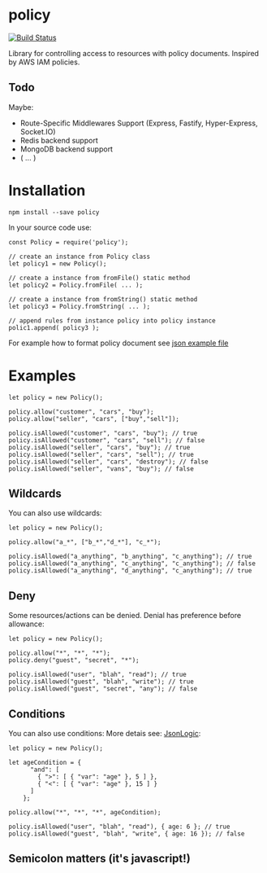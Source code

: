 # policy

[![Build Status](https://travis-ci.org/h2atecnologia/node-policy.svg?branch=master)](https://travis-ci.org/h2atecnologia/node-policy)

Library for controlling access to resources with policy documents. Inspired by AWS IAM policies.

## Todo

Maybe:
- Route-Specific Middlewares Support (Express, Fastify, Hyper-Express, Socket.IO)
- Redis backend support
- MongoDB backend support
- ( ... )

# Installation

```
npm install --save policy
```

In your source code use:
```
const Policy = require('policy');

// create an instance from Policy class
let policy1 = new Policy();

// create a instance from fromFile() static method
let policy2 = Policy.fromFile( ... );

// create a instance from fromString() static method
let policy3 = Policy.fromString( ... );

// append rules from instance policy into policy instance
polic1.append( policy3 );
```

For example how to format policy document see [json example file](https://github.com/h2atecnologia/node-policy/blob/master/test/example.policy.json)

# Examples

```
let policy = new Policy();

policy.allow("customer", "cars", "buy");
policy.allow("seller", "cars", ["buy","sell"]);

policy.isAllowed("customer", "cars", "buy"); // true
policy.isAllowed("customer", "cars", "sell"); // false
policy.isAllowed("seller", "cars", "buy"); // true
policy.isAllowed("seller", "cars", "sell"); // true
policy.isAllowed("seller", "cars", "destroy"); // false
policy.isAllowed("seller", "vans", "buy"); // false

```

## Wildcards
You can also use wildcards:
```
let policy = new Policy();

policy.allow("a_*", ["b_*","d_*"], "c_*");

policy.isAllowed("a_anything", "b_anything", "c_anything"); // true
policy.isAllowed("a_anything", "c_anything", "c_anything"); // false
policy.isAllowed("a_anything", "d_anything", "c_anything"); // true
```

## Deny
Some resources/actions can be denied. Denial has preference before allowance:
```
let policy = new Policy();

policy.allow("*", "*", "*");
policy.deny("guest", "secret", "*");

policy.isAllowed("user", "blah", "read"); // true
policy.isAllowed("guest", "blah", "write"); // true
policy.isAllowed("guest", "secret", "any"); // false
```

## Conditions
You can also use conditions: More detais see: [JsonLogic](https://github.com/jwadhams/json-logic-js/):
```
let policy = new Policy();

let ageCondition = {
      "and": [
        { ">": [ { "var": "age" }, 5 ] },
        { "<": [ { "var": "age" }, 15 ] }
      ]
    };

policy.allow("*", "*", "*", ageCondition);

policy.isAllowed("user", "blah", "read"), { age: 6 }; // true
policy.isAllowed("guest", "blah", "write", { age: 16 }); // false
```

## Semicolon matters  (it's javascript!)